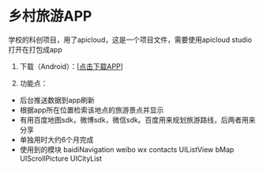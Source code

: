 # 乡村旅游APP

学校的科创项目，用了apicloud，这是一个项目文件，需要使用apicloud studio打开在打包成app

1. 下载（Android）：[[点击下载APP](http://ofyo106p1.bkt.clouddn.com/xcly.apk?attname=&e=1484129504&token=ta3AWG_OV18vbalFzxX2jPEMnUCNjhZXIDofrWZO:aerYehEeubLPKGka9wG5_nZgoxc)]

2. 功能点：

  + 后台推送数据到app刷新
  + 根据app所在位置检索该地点的旅游景点并显示
  + 有用百度地图sdk，微博sdk，微信sdk。百度用来规划旅游路线，后两者用来分享
  + 单独用时大约6个月完成
  + 使用到的模块 baidiNavigation weibo wx contacts UIListView bMap UIScrollPicture UICityList
